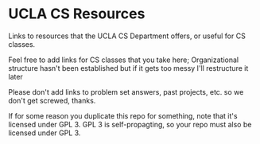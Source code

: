 # UCLA CS Resources
Links to resources that the UCLA CS Department offers, or useful for CS classes.

Feel free to add links for CS classes that you take here; Organizational structure hasn't been established but if it gets too messy I'll restructure it later

Please don't add links to problem set answers, past projects, etc. so we don't get screwed, thanks.

If for some reason you duplicate this repo for something, note that it's licensed under GPL 3. GPL 3 is self-propagting, so your repo must also be licensed under GPL 3.
